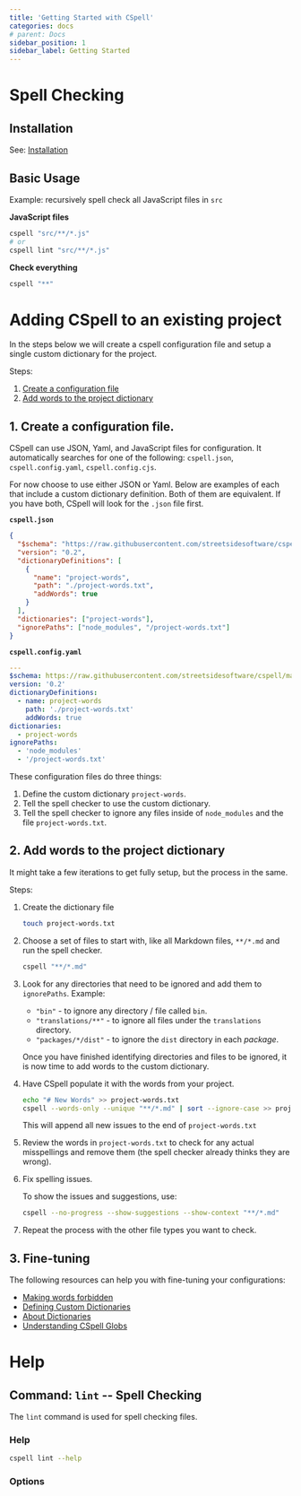 ```yaml
---
title: 'Getting Started with CSpell'
categories: docs
# parent: Docs
sidebar_position: 1
sidebar_label: Getting Started
---
```


# Spell Checking

## Installation

See: [Installation](./installation.md)

## Basic Usage

Example: recursively spell check all JavaScript files in `src`

**JavaScript files**

```sh
cspell "src/**/*.js"
# or
cspell lint "src/**/*.js"
```

**Check everything**

```sh
cspell "**"
```

# Adding CSpell to an existing project

In the steps below we will create a cspell configuration file and setup a single custom dictionary for the project.

Steps:

1. [Create a configuration file](#1-create-a-configuration-file)
1. [Add words to the project dictionary](#2-add-words-to-the-project-dictionary)

## 1. Create a configuration file.

CSpell can use JSON, Yaml, and JavaScript files for configuration. It automatically searches for one of the following: `cspell.json`, `cspell.config.yaml`, `cspell.config.cjs`.

For now choose to use either JSON or Yaml. Below are examples of each that include a custom dictionary definition. Both of them are equivalent. If you have both, CSpell will look for the `.json` file first.

**`cspell.json`**

```json
{
  "$schema": "https://raw.githubusercontent.com/streetsidesoftware/cspell/main/cspell.schema.json",
  "version": "0.2",
  "dictionaryDefinitions": [
    {
      "name": "project-words",
      "path": "./project-words.txt",
      "addWords": true
    }
  ],
  "dictionaries": ["project-words"],
  "ignorePaths": ["node_modules", "/project-words.txt"]
}
```

**`cspell.config.yaml`**

```yaml
---
$schema: https://raw.githubusercontent.com/streetsidesoftware/cspell/main/cspell.schema.json
version: '0.2'
dictionaryDefinitions:
  - name: project-words
    path: './project-words.txt'
    addWords: true
dictionaries:
  - project-words
ignorePaths:
  - 'node_modules'
  - '/project-words.txt'
```

These configuration files do three things:

1. Define the custom dictionary `project-words`.
1. Tell the spell checker to use the custom dictionary.
1. Tell the spell checker to ignore any files inside of `node_modules` and the file `project-words.txt`.

## 2. Add words to the project dictionary

It might take a few iterations to get fully setup, but the process in the same.

Steps:

1. Create the dictionary file

   ```sh
   touch project-words.txt
   ```

1. Choose a set of files to start with, like all Markdown files, `**/*.md` and run the spell checker.

   ```sh
   cspell "**/*.md"
   ```

1. Look for any directories that need to be ignored and add them to `ignorePaths`. Example:

   - `"bin"` - to ignore any directory / file called `bin`.
   - `"translations/**"` - to ignore all files under the `translations` directory.
   - `"packages/*/dist"` - to ignore the `dist` directory in each _package_.

   Once you have finished identifying directories and files to be ignored, it is now time to add words to the custom dictionary.

1. Have CSpell populate it with the words from your project.

   ```sh
   echo "# New Words" >> project-words.txt
   cspell --words-only --unique "**/*.md" | sort --ignore-case >> project-words.txt
   ```

   This will append all new issues to the end of `project-words.txt`

1. Review the words in `project-words.txt` to check for any actual misspellings and remove them (the spell checker already thinks they are wrong).

1. Fix spelling issues.

   To show the issues and suggestions, use:

   ```sh
   cspell --no-progress --show-suggestions --show-context "**/*.md"
   ```

1. Repeat the process with the other file types you want to check.

## 3. Fine-tuning

The following resources can help you with fine-tuning your configurations:

- [Making words forbidden](./forbidden-words.md)
- [Defining Custom Dictionaries](./dictionaries/custom-dictionaries)
- [About Dictionaries](./dictionaries)
- [Understanding CSpell Globs](./globs.md)

# Help

## Command: `lint` -- Spell Checking

The `lint` command is used for spell checking files.

### Help

```sh
cspell lint --help
```

### Options

<!-- {% include  generated-docs/help-lint.md %} -->
